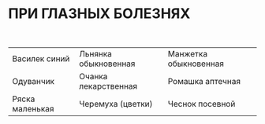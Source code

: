 # ПРИ ГЛАЗНЫХ БОЛЕЗНЯХ

 

|                 |                      |                       |
|-----------------|----------------------|-----------------------|
| Василек синий   | Льнянка обыкновенная | Манжетка обыкновенная |
| Одуванчик       | Очанка лекарственная | Ромашка аптечная      |
| Ряска маленькая | Черемуха (цветки)    | Чеснок посевной       |

